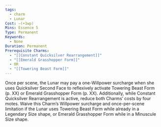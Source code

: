 ```yaml
---
tags:
  - charm
  - Lunar
Cost: —(+1wp)
Mins: Essence 5
Type: Permanent
Keywords:
  - None
Duration: Permanent
Prerequisite Charms:
  - "[[Constant Quicksilver Rearrangement]]"
  - "[[Emerald Grasshopper Form]]"
  - OR
  - "[[Towering Beast Form]]"
---
```

Once per scene, the Lunar may pay a one-Willpower surcharge when she uses Quicksilver Second Face to reflexively activate Towering Beast Form (p. XX) or Emerald Grasshopper Form (p. XX). Additionally, while Constant Quicksilver Rearrangement is active, reduce both Charms’ costs by four motes. Waive this Charm’s Willpower surcharge and once-per-scene limitation if the Lunar uses Towering Beast Form while already in a Legendary Size shape, or Emerald Grasshopper Form while in a Minuscule Size shape. 